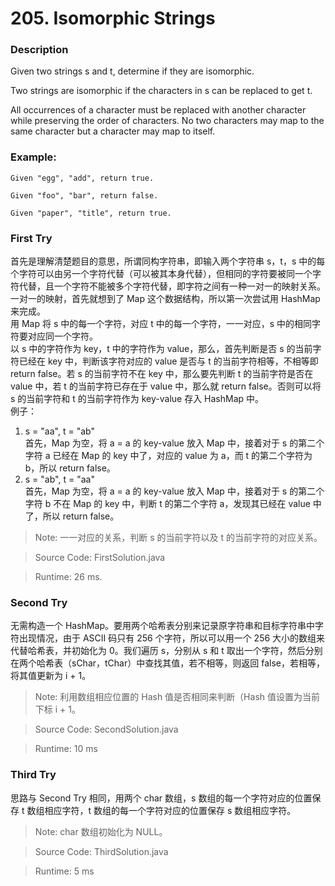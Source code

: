 # 205. Isomorphic Strings
### Description
Given two strings s and t, determine if they are isomorphic.

Two strings are isomorphic if the characters in s can be replaced to get t.

All occurrences of a character must be replaced with another character while preserving the order of characters. No two characters may map to the same character but a character may map to itself.

### Example:
```
Given "egg", "add", return true.

Given "foo", "bar", return false.

Given "paper", "title", return true.
```

### First Try
首先是理解清楚题目的意思，所谓同构字符串，即输入两个字符串 s，t，s 中的每个字符可以由另一个字符代替（可以被其本身代替），但相同的字符要被同一个字符代替，且一个字符不能被多个字符代替，即字符之间有一种一对一的映射关系。一对一的映射，首先就想到了 Map 这个数据结构，所以第一次尝试用 HashMap 来完成。<br>
用 Map 将 s 中的每一个字符，对应 t 中的每一个字符，一一对应，s 中的相同字符要对应同一个字符。<br>
以 s 中的字符作为 key，t 中的字符作为 value，那么，首先判断是否 s 的当前字符已经在 key 中，判断该字符对应的 value 是否与 t 的当前字符相等，不相等即 return false。若 s 的当前字符不在 key 中，那么要先判断 t 的当前字符是否在 value 中，若 t 的当前字符已存在于 value 中，那么就 return false。否则可以将 s 的当前字符和 t 的当前字符作为 key-value 存入 HashMap 中。<br>
例子：
1. s = "aa", t = "ab" <br>
首先，Map 为空，将 a = a 的 key-value 放入 Map 中，接着对于 s 的第二个字符 a 已经在 Map 的 key 中了，对应的 value 为 a，而 t 的第二个字符为 b，所以 return false。
2. s = "ab", t = "aa" <br>
首先，Map 为空，将 a = a 的 key-value 放入 Map 中，接着对于 s 的第二个字符 b 不在 Map 的 key 中，判断 t 的第二个字符 a，发现其已经在 value 中了，所以 return false。

>Note: 一一对应的关系，判断 s 的当前字符以及 t 的当前字符的对应关系。

> Source Code: FirstSolution.java

> Runtime: 26 ms.

### Second Try
无需构造一个 HashMap。要用两个哈希表分别来记录原字符串和目标字符串中字符出现情况，由于 ASCII 码只有 256 个字符，所以可以用一个 256 大小的数组来代替哈希表，并初始化为 0。我们遍历 s，分别从 s 和 t 取出一个字符，然后分别在两个哈希表（sChar，tChar）中查找其值，若不相等，则返回 false，若相等，将其值更新为 i + 1。<br>

>Note: 利用数组相应位置的 Hash 值是否相同来判断（Hash 值设置为当前下标 i + 1。

> Source Code: SecondSolution.java

>Runtime: 10 ms

### Third Try
思路与 Second Try 相同，用两个 char 数组，s 数组的每一个字符对应的位置保存 t 数组相应字符，t 数组的每一个字符对应的位置保存 s 数组相应字符。

>Note: char 数组初始化为 NULL。

> Source Code: ThirdSolution.java

>Runtime: 5 ms

